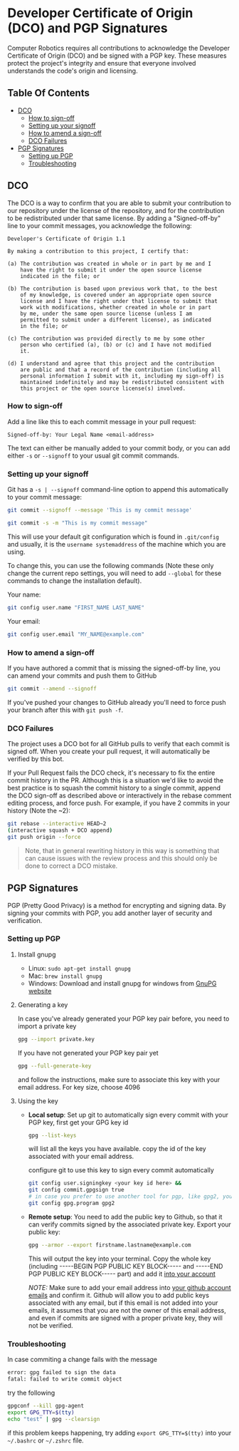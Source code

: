 # Developer Certificate of Origin (DCO) and PGP Signatures

Computer Robotics requires all contributions to acknowledge the Developer Certificate of Origin (DCO) and be signed 
with a PGP key. These measures protect the project's integrity and ensure that everyone involved understands the code's 
origin and licensing.

## Table Of Contents
  - [DCO](#dco)
    - [How to sign-off](#how-to-sign-off)
    - [Setting up your signoff](#setting-up-your-signoff)
    - [How to amend a sign-off](#how-to-amend-a-sign-off)
    - [DCO Failures](#dco-failures)
  - [PGP Signatures](#pgp-signatures)
    - [Setting up PGP](#setting-up-pgp)
    - [Troubleshooting](#troubleshooting)


## DCO

The DCO is a way to confirm that you are able to submit your contribution to our repository under the license of the 
repository, and for the contribution to be redistributed under that same license. By adding a "Signed-off-by" 
line to your commit messages, you acknowledge the following:

```text
Developer's Certificate of Origin 1.1

By making a contribution to this project, I certify that:

(a) The contribution was created in whole or in part by me and I
    have the right to submit it under the open source license
    indicated in the file; or

(b) The contribution is based upon previous work that, to the best
    of my knowledge, is covered under an appropriate open source
    license and I have the right under that license to submit that
    work with modifications, whether created in whole or in part
    by me, under the same open source license (unless I am
    permitted to submit under a different license), as indicated
    in the file; or

(c) The contribution was provided directly to me by some other
    person who certified (a), (b) or (c) and I have not modified
    it.

(d) I understand and agree that this project and the contribution
    are public and that a record of the contribution (including all
    personal information I submit with it, including my sign-off) is
    maintained indefinitely and may be redistributed consistent with
    this project or the open source license(s) involved.
```

### How to sign-off

Add a line like this to each commit message in your pull request:

```text
Signed-off-by: Your Legal Name <email-address>
``` 

The text can either be manually added to your commit body, or you can add either `-s` or `--signoff` to your usual git 
commit commands.

### Setting up your signoff

Git has a `-s | --signoff` command-line option to append this automatically to your commit message:

```bash
git commit --signoff --message 'This is my commit message'
```

```bash
git commit -s -m "This is my commit message"
```

This will use your default git configuration which is found in `.git/config` and usually, it is the 
`username systemaddress` of the machine which you are using.

To change this, you can use the following commands (Note these only change the current repo settings, you will need to 
add `--global` for these commands to change the installation default).

Your name:

```bash
git config user.name "FIRST_NAME LAST_NAME"
```

Your email:

```bash
git config user.email "MY_NAME@example.com"
```

### How to amend a sign-off

If you have authored a commit that is missing the signed-off-by line, you can amend your commits and push them to GitHub

```bash
git commit --amend --signoff
```

If you've pushed your changes to GitHub already you'll need to force push your branch after this with `git push -f`.

### DCO Failures

The project uses a DCO bot for all GitHub pulls to verify that each commit is signed off. When you create your pull 
request, it will automatically be verified by this bot. 

If your Pull Request fails the DCO check, it's necessary to fix the entire commit history in the PR. Although this is a 
situation we'd like to avoid the best practice is to squash the commit history to a single commit, append the DCO 
sign-off as described above or interactively in the rebase comment editing process, and force push. For example, if you 
have 2 commits in your history (Note the ~2):

```bash
git rebase --interactive HEAD~2
(interactive squash + DCO append)
git push origin --force
```

> Note, that in general rewriting history in this way is something that can cause issues with the review process and 
> this should only be done to correct a DCO mistake.  

## PGP Signatures

PGP (Pretty Good Privacy) is a method for encrypting and signing data. By signing your commits with PGP, you add another 
layer of security and verification.

### Setting up PGP
1. Install gnupg
    * Linux: `sudo apt-get install gnupg`
    * Mac: `brew install gnupg`
    * Windows: Download and install gnupg for windows from [GnuPG website](https://gnupg.org/download/index.html)

2. Generating a key

    In case you've already generated your PGP key pair before, you need to import a private key
    ```bash
    gpg --import private.key
    ```
    If you have not generated your PGP key pair yet
    ```bash
    gpg --full-generate-key
    ```
    and follow the instructions, make sure to associate this key with your email address. For key size, choose 4096

3. Using the key

    * **Local setup**: Set up git to automatically sign every commit with your PGP key, first get your GPG key id
      ```bash
      gpg --list-keys
      ```
      will list all the keys you have available. copy the id of the key associated with your email address.
  
      configure git to use this key to sign every commit automatically
      ```bash
      git config user.signingkey <your key id here> && 
      git config commit.gpgsign true
      # in case you prefer to use another tool for pgp, like gpg2, you need to specify it here, otherwise ignore it.
      git config gpg.program gpg2
      ```

    * **Remote setup**: You need to add the public key to Github, so that it can verify commits signed by the associated private key. Export your public key:
      ```bash
      gpg --armor --export firstname.lastname@example.com
      ```
      This will output the key into your terminal. Copy the whole key (including -----BEGIN PGP PUBLIC KEY BLOCK----- and -----END PGP     PUBLIC KEY BLOCK----- part) and add it [into your account](https://github.com/settings/keys)
  
      *NOTE:* Make sure to add your email address into [your github account emails](https://github.com/settings/emails) and confirm it. Github will allow you to add public keys associated with any email, but if this email is not added into your emails, it assumes that you are not the owner of this email address, and even if commits are signed with a proper private key, they will not be verified.

### Troubleshooting

In case commiting a change fails with the message
```bash
error: gpg failed to sign the data
fatal: failed to write commit object
```
try the following
```bash
gpgconf --kill gpg-agent
export GPG_TTY=$(tty)
echo "test" | gpg --clearsign
```
if this problem keeps happening, try adding `export GPG_TTY=$(tty)` into your `~/.bashrc` or `~/.zshrc` file.
